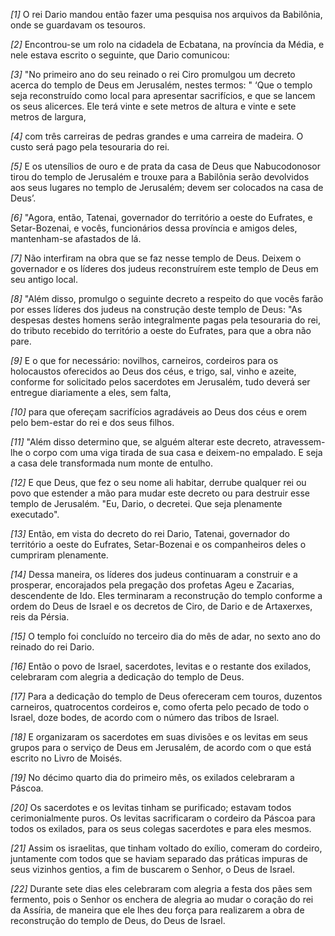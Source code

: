 *[1]* O rei Dario mandou então fazer uma pesquisa nos arquivos da Babilônia, onde se guardavam os tesouros.

*[2]* Encontrou-se um rolo na cidadela de Ecbatana, na província da Média, e nele estava escrito o seguinte, que Dario comunicou:

*[3]* "No primeiro ano do seu reinado o rei Ciro promulgou um decreto acerca do templo de Deus em Jerusalém, nestes termos: " ‘Que o templo seja reconstruído como local para apresentar sacrifícios, e que se lancem os seus alicerces. Ele terá vinte e sete metros de altura e vinte e sete metros de largura,

*[4]* com três carreiras de pedras grandes e uma carreira de madeira. O custo será pago pela tesouraria do rei.

*[5]* E os utensílios de ouro e de prata da casa de Deus que Nabucodonosor tirou do templo de Jerusalém e trouxe para a Babilônia serão devolvidos aos seus lugares no templo de Jerusalém; devem ser colocados na casa de Deus’.

*[6]* "Agora, então, Tatenai, governador do território a oeste do Eufrates, e Setar-Bozenai, e vocês, funcionários dessa província e amigos deles, mantenham-se afastados de lá.

*[7]* Não interfiram na obra que se faz nesse templo de Deus. Deixem o governador e os líderes dos judeus reconstruírem este templo de Deus em seu antigo local.

*[8]* "Além disso, promulgo o seguinte decreto a respeito do que vocês farão por esses líderes dos judeus na construção deste templo de Deus: "As despesas destes homens serão integralmente pagas pela tesouraria do rei, do tributo recebido do território a oeste do Eufrates, para que a obra não pare.

*[9]* E o que for necessário: novilhos, carneiros, cordeiros para os holocaustos oferecidos ao Deus dos céus, e trigo, sal, vinho e azeite, conforme for solicitado pelos sacerdotes em Jerusalém, tudo deverá ser entregue diariamente a eles, sem falta,

*[10]* para que ofereçam sacrifícios agradáveis ao Deus dos céus e orem pelo bem-estar do rei e dos seus filhos.

*[11]* "Além disso determino que, se alguém alterar este decreto, atravessem-lhe o corpo com uma viga tirada de sua casa e deixem-no empalado. E seja a casa dele transformada num monte de entulho.

*[12]* E que Deus, que fez o seu nome ali habitar, derrube qualquer rei ou povo que estender a mão para mudar este decreto ou para destruir esse templo de Jerusalém. "Eu, Dario, o decretei. Que seja plenamente executado".

*[13]* Então, em vista do decreto do rei Dario, Tatenai, governador do território a oeste do Eufrates, Setar-Bozenai e os companheiros deles o cumpriram plenamente.

*[14]* Dessa maneira, os líderes dos judeus continuaram a construir e a prosperar, encorajados pela pregação dos profetas Ageu e Zacarias, descendente de Ido. Eles terminaram a reconstrução do templo conforme a ordem do Deus de Israel e os decretos de Ciro, de Dario e de Artaxerxes, reis da Pérsia.

*[15]* O templo foi concluído no terceiro dia do mês de adar, no sexto ano do reinado do rei Dario.

*[16]* Então o povo de Israel, sacerdotes, levitas e o restante dos exilados, celebraram com alegria a dedicação do templo de Deus.

*[17]* Para a dedicação do templo de Deus ofereceram cem touros, duzentos carneiros, quatrocentos cordeiros e, como oferta pelo pecado de todo o Israel, doze bodes, de acordo com o número das tribos de Israel.

*[18]* E organizaram os sacerdotes em suas divisões e os levitas em seus grupos para o serviço de Deus em Jerusalém, de acordo com o que está escrito no Livro de Moisés.

*[19]* No décimo quarto dia do primeiro mês, os exilados celebraram a Páscoa.

*[20]* Os sacerdotes e os levitas tinham se purificado; estavam todos cerimonialmente puros. Os levitas sacrificaram o cordeiro da Páscoa para todos os exilados, para os seus colegas sacerdotes e para eles mesmos.

*[21]* Assim os israelitas, que tinham voltado do exílio, comeram do cordeiro, juntamente com todos que se haviam separado das práticas impuras de seus vizinhos gentios, a fim de buscarem o Senhor, o Deus de Israel.

*[22]* Durante sete dias eles celebraram com alegria a festa dos pães sem fermento, pois o Senhor os enchera de alegria ao mudar o coração do rei da Assíria, de maneira que ele lhes deu força para realizarem a obra de reconstrução do templo de Deus, do Deus de Israel.

